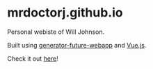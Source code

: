 # mrdoctorj.github.io
Personal webiste of Will Johnson.

Built using [generator-future-webapp](https://github.com/MrDoctorJ/generator-future-webapp) and [Vue.js](vuejs.org).

Check it out [here](https://willalanjohnson.com)!
